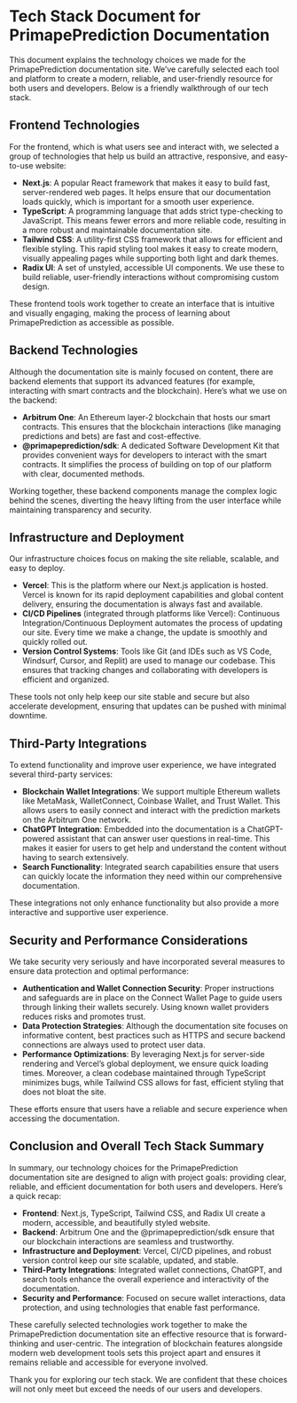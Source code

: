 # Tech Stack Document for PrimapePrediction Documentation

This document explains the technology choices we made for the PrimapePrediction documentation site. We’ve carefully selected each tool and platform to create a modern, reliable, and user-friendly resource for both users and developers. Below is a friendly walkthrough of our tech stack.

## Frontend Technologies

For the frontend, which is what users see and interact with, we selected a group of technologies that help us build an attractive, responsive, and easy-to-use website:

*   **Next.js**: A popular React framework that makes it easy to build fast, server-rendered web pages. It helps ensure that our documentation loads quickly, which is important for a smooth user experience.
*   **TypeScript**: A programming language that adds strict type-checking to JavaScript. This means fewer errors and more reliable code, resulting in a more robust and maintainable documentation site.
*   **Tailwind CSS**: A utility-first CSS framework that allows for efficient and flexible styling. This rapid styling tool makes it easy to create modern, visually appealing pages while supporting both light and dark themes.
*   **Radix UI**: A set of unstyled, accessible UI components. We use these to build reliable, user-friendly interactions without compromising custom design.

These frontend tools work together to create an interface that is intuitive and visually engaging, making the process of learning about PrimapePrediction as accessible as possible.

## Backend Technologies

Although the documentation site is mainly focused on content, there are backend elements that support its advanced features (for example, interacting with smart contracts and the blockchain). Here’s what we use on the backend:

*   **Arbitrum One**: An Ethereum layer-2 blockchain that hosts our smart contracts. This ensures that the blockchain interactions (like managing predictions and bets) are fast and cost-effective.
*   **@primapeprediction/sdk**: A dedicated Software Development Kit that provides convenient ways for developers to interact with the smart contracts. It simplifies the process of building on top of our platform with clear, documented methods.

Working together, these backend components manage the complex logic behind the scenes, diverting the heavy lifting from the user interface while maintaining transparency and security.

## Infrastructure and Deployment

Our infrastructure choices focus on making the site reliable, scalable, and easy to deploy.

*   **Vercel**: This is the platform where our Next.js application is hosted. Vercel is known for its rapid deployment capabilities and global content delivery, ensuring the documentation is always fast and available.
*   **CI/CD Pipelines** (integrated through platforms like Vercel): Continuous Integration/Continuous Deployment automates the process of updating our site. Every time we make a change, the update is smoothly and quickly rolled out.
*   **Version Control Systems**: Tools like Git (and IDEs such as VS Code, Windsurf, Cursor, and Replit) are used to manage our codebase. This ensures that tracking changes and collaborating with developers is efficient and organized.

These tools not only help keep our site stable and secure but also accelerate development, ensuring that updates can be pushed with minimal downtime.

## Third-Party Integrations

To extend functionality and improve user experience, we have integrated several third-party services:

*   **Blockchain Wallet Integrations**: We support multiple Ethereum wallets like MetaMask, WalletConnect, Coinbase Wallet, and Trust Wallet. This allows users to easily connect and interact with the prediction markets on the Arbitrum One network.
*   **ChatGPT Integration**: Embedded into the documentation is a ChatGPT-powered assistant that can answer user questions in real-time. This makes it easier for users to get help and understand the content without having to search extensively.
*   **Search Functionality**: Integrated search capabilities ensure that users can quickly locate the information they need within our comprehensive documentation.

These integrations not only enhance functionality but also provide a more interactive and supportive user experience.

## Security and Performance Considerations

We take security very seriously and have incorporated several measures to ensure data protection and optimal performance:

*   **Authentication and Wallet Connection Security**: Proper instructions and safeguards are in place on the Connect Wallet Page to guide users through linking their wallets securely. Using known wallet providers reduces risks and promotes trust.
*   **Data Protection Strategies**: Although the documentation site focuses on informative content, best practices such as HTTPS and secure backend connections are always used to protect user data.
*   **Performance Optimizations**: By leveraging Next.js for server-side rendering and Vercel’s global deployment, we ensure quick loading times. Moreover, a clean codebase maintained through TypeScript minimizes bugs, while Tailwind CSS allows for fast, efficient styling that does not bloat the site.

These efforts ensure that users have a reliable and secure experience when accessing the documentation.

## Conclusion and Overall Tech Stack Summary

In summary, our technology choices for the PrimapePrediction documentation site are designed to align with project goals: providing clear, reliable, and efficient documentation for both users and developers. Here’s a quick recap:

*   **Frontend**: Next.js, TypeScript, Tailwind CSS, and Radix UI create a modern, accessible, and beautifully styled website.
*   **Backend**: Arbitrum One and the @primapeprediction/sdk ensure that our blockchain interactions are seamless and trustworthy.
*   **Infrastructure and Deployment**: Vercel, CI/CD pipelines, and robust version control keep our site scalable, updated, and stable.
*   **Third-Party Integrations**: Integrated wallet connections, ChatGPT, and search tools enhance the overall experience and interactivity of the documentation.
*   **Security and Performance**: Focused on secure wallet interactions, data protection, and using technologies that enable fast performance.

These carefully selected technologies work together to make the PrimapePrediction documentation site an effective resource that is forward-thinking and user-centric. The integration of blockchain features alongside modern web development tools sets this project apart and ensures it remains reliable and accessible for everyone involved.

Thank you for exploring our tech stack. We are confident that these choices will not only meet but exceed the needs of our users and developers.
